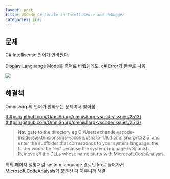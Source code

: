 ```yaml
---
layout: post
title: VSCode C# Locale in IntelliSense and debugger
categories: [C#]
---
```


## 문제

C# Intellisense 언어가 안바뀐다.

Display Languange Mode를 영어로 바꿨는데도, c# Error가 한글로 나옴

![](/assets/images/2020-02-19-VSCode%20C#%20Locale%20in%20IntelliSense%20and%20debugger/2020-02-19-11-34-07.png)


## 해결책

Omnisharp의 언어가 안바뀌는 문제여서 찾아봄

[https://github.com/OmniSharp/omnisharp-vscode/issues/2513](https://github.com/OmniSharp/omnisharp-vscode/issues/2513)


>Navigate to the directory eg C:\Users\rchande\.vscode-insiders\extensions\ms-vscode.csharp-1.16.1\.omnisharp\1.32.5, and enter the subfolder that corresponds to your system language. the folder would be "es" because the system language is Spanish. Remove all the DLLs whose name starts with Microsoft.CodeAnalysis.

위의 페이지 설명처럼 system language 경로인 ko로 들어가서 Microsoft.CodeAnalysis가 붙은건 다 지우니까 해결